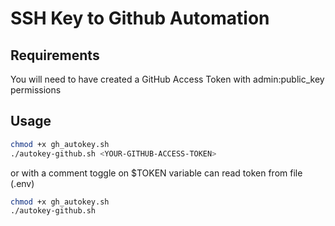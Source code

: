 # SSH Key to Github Automation

## Requirements

You will need to have created a GitHub Access Token with admin:public_key permissions



## Usage

```bash
chmod +x gh_autokey.sh
./autokey-github.sh <YOUR-GITHUB-ACCESS-TOKEN>
```

or with a comment toggle on $TOKEN variable can read token from file (.env)
```bash
chmod +x gh_autokey.sh
./autokey-github.sh
```
